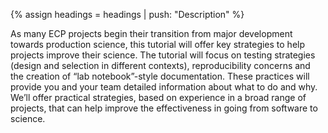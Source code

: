 {% assign headings = headings | push: "Description" %}

As many ECP projects begin their transition from major development towards production science, this tutorial will offer key strategies to help projects improve their science. The tutorial will focus on testing strategies (design and selection in different contexts), reproducibility concerns and the creation of “lab notebook”-style documentation. These practices will provide you and your team detailed information about what to do and why. We’ll offer practical strategies, based on experience in a broad range of projects, that can help improve the effectiveness in going from software to science.
